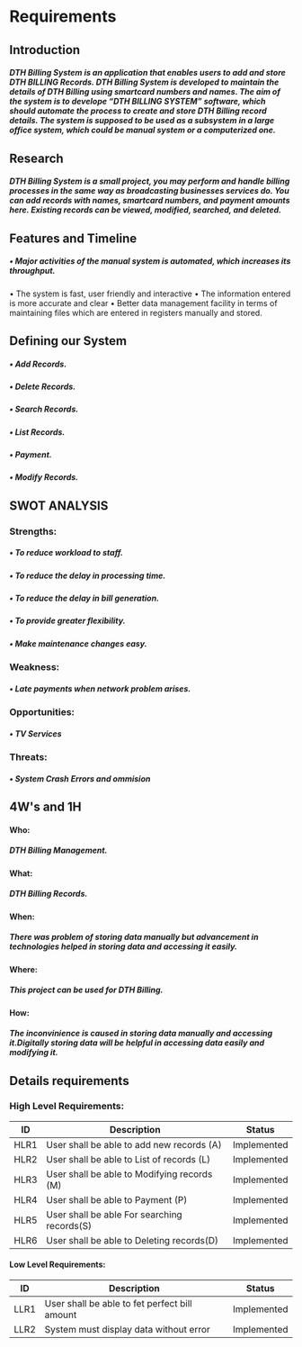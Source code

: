 # Requirements
## Introduction
   ##### DTH Billing System is an application that enables users to add and store DTH BILLING Records. DTH Billing System is developed to maintain the details of DTH Billing using smartcard numbers and names. The aim of the system is to develope “DTH BILLING SYSTEM” software, which should automate the process to create and store DTH Billing record details. The system is supposed to be used as a subsystem in a large office system, which could be manual system or a computerized one.

## Research
  #####  DTH Billing System is a small project, you may perform and handle billing processes in the same way as broadcasting businesses services do. You can add records with names, smartcard numbers, and payment amounts here. Existing records can be viewed, modified, searched, and deleted.

## Features and Timeline
##### • Major activities of the manual system is automated, which increases its throughput.
• The system is fast, user friendly and interactive
• The information entered is more accurate and clear
• Better data management facility in terms of maintaining files which are entered  in registers manually and stored.


## Defining our System
##### • Add Records.
#####     • Delete Records.
#####     • Search Records.
#####     • List Records.
#####     • Payment.
#####     • Modify Records.

## SWOT ANALYSIS
### Strengths:
##### • To reduce workload to staff.
##### • To reduce the delay in processing time.
#####  • To reduce the delay in bill generation.
##### • To provide greater flexibility. 
##### • Make maintenance changes easy.
    
### Weakness:
##### • Late payments when network problem arises.
    
### Opportunities:
#####     • TV Services
    
### Threats:
#####  • System Crash Errors and ommision

## 4W's and 1H 
#### Who: 
#####    DTH Billing Management. 
#### What: 
#####   DTH Billing Records. 
#### When: 
#####     There was problem of storing data manually but advancement in technologies helped in storing data and accessing it easily. 
#### Where: 
#####    This project can be used for DTH Billing. 
#### How:
#####  The inconvinience is caused in storing data manually and accessing it.Digitally storing data will be helpful in accessing data easily and modifying it.

## Details requirements
### High Level Requirements:
| ID | Description | Status |
|------| ------| ------|
| HLR1 | User shall be able to add new records (A) | Implemented
|HLR2  | User shall be able to List of records (L) | Implemented
|HLR3  | User shall be able to Modifying records (M) |	Implemented
|HLR4  | User shall be able to Payment (P) |	Implemented
|HLR5  | User shall be able For searching records(S) |	Implemented
|HLR6  | User shall be able to Deleting records(D) |	Implemented

#### Low Level Requirements:

| ID | Description | Status |
|-------|------|------|
| LLR1 | User shall be able to fet perfect bill amount | Implemented 
| LLR2 |System must display data without error | Implemented






